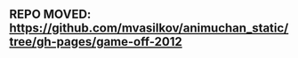 REPO MOVED: https://github.com/mvasilkov/animuchan_static/tree/gh-pages/game-off-2012
-------------------------------------------------------------------------------------
